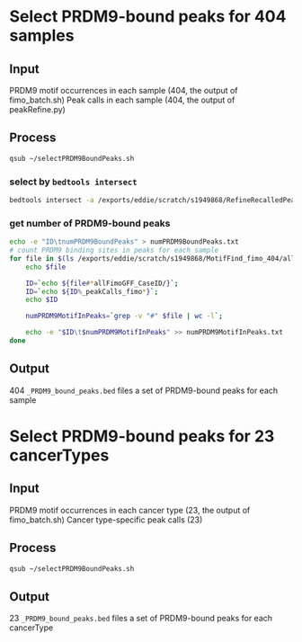 # Select PRDM9-bound peaks for 404 samples
## Input
PRDM9 motif occurrences in each sample (404, the output of fimo_batch.sh)
Peak calls in each sample (404, the output of peakRefine.py)
## Process
```bash
qsub ~/selectPRDM9BoundPeaks.sh
```
### select by `bedtools intersect`
```bash
bedtools intersect -a /exports/eddie/scratch/s1949868/RefineRecalledPeaks/allPeakCalls_CaseID/"${fileName}_peakCalls.bed" -b $file -F 1.0 -u > "${fileName}_PRDM9_bound_peaks.bed"
```
### get number of PRDM9-bound peaks
```bash
echo -e "ID\tnumPRDM9BoundPeaks" > numPRDM9BoundPeaks.txt
# count PRDM9 binding sites in peaks for each sample
for file in $(ls /exports/eddie/scratch/s1949868/MotifFind_fimo_404/allFimoGFF_CaseID/*_fimo.gff); do
	echo $file

	ID=`echo ${file#*allFimoGFF_CaseID/}`; 
	ID=`echo ${ID%_peakCalls_fimo*}`;
	echo $ID

	numPRDM9MotifInPeaks=`grep -v "#" $file | wc -l`; 

	echo -e "$ID\t$numPRDM9MotifInPeaks" >> numPRDM9MotifInPeaks.txt
done
```
## Output
404 `_PRDM9_bound_peaks.bed` files
a set of PRDM9-bound peaks for each sample
# Select PRDM9-bound peaks for 23 cancerTypes
## Input
PRDM9 motif occurrences in each cancer type (23, the output of fimo_batch.sh)
Cancer type-specific peak calls (23)
## Process
```bash
qsub ~/selectPRDM9BoundPeaks.sh
```
## Output
23 `_PRDM9_bound_peaks.bed` files
a set of PRDM9-bound peaks for each cancerType






<!--stackedit_data:
eyJoaXN0b3J5IjpbLTE0NDYzMDg5OTEsLTk3OTU2NDExMiwxNj
M5MTIxNjY1LC00NTM3Mzk1OTEsMjk1OTAwOTQyLDIwNDcxMDk3
NDBdfQ==
-->